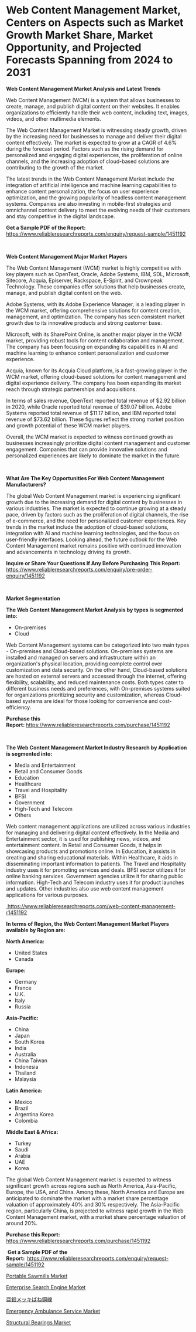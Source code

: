 <p><h1>Web Content Management Market, Centers on Aspects such as Market Growth Market Share, Market Opportunity, and Projected Forecasts Spanning from 2024 to 2031</h1></p><p><strong>Web Content Management Market Analysis and Latest Trends</strong></p>
<p><p>Web Content Management (WCM) is a system that allows businesses to create, manage, and publish digital content on their websites. It enables organizations to efficiently handle their web content, including text, images, videos, and other multimedia elements.</p><p>The Web Content Management Market is witnessing steady growth, driven by the increasing need for businesses to manage and deliver their digital content effectively. The market is expected to grow at a CAGR of 4.6% during the forecast period. Factors such as the rising demand for personalized and engaging digital experiences, the proliferation of online channels, and the increasing adoption of cloud-based solutions are contributing to the growth of the market.</p><p>The latest trends in the Web Content Management Market include the integration of artificial intelligence and machine learning capabilities to enhance content personalization, the focus on user experience optimization, and the growing popularity of headless content management systems. Companies are also investing in mobile-first strategies and omnichannel content delivery to meet the evolving needs of their customers and stay competitive in the digital landscape.</p></p>
<p><strong>Get a Sample PDF of the Report:&nbsp;</strong> <a href="https://www.reliableresearchreports.com/enquiry/request-sample/1451192">https://www.reliableresearchreports.com/enquiry/request-sample/1451192</a></p>
<p>&nbsp;</p>
<p><strong>Web Content Management Major Market Players</strong></p>
<p><p>The Web Content Management (WCM) market is highly competitive with key players such as OpenText, Oracle, Adobe Systems, IBM, SDL, Microsoft, Sitecore, Acquia, Episerver, Rackspace, E-Spirit, and Crownpeak Technology. These companies offer solutions that help businesses create, manage, and publish digital content on the web.</p><p>Adobe Systems, with its Adobe Experience Manager, is a leading player in the WCM market, offering comprehensive solutions for content creation, management, and optimization. The company has seen consistent market growth due to its innovative products and strong customer base.</p><p>Microsoft, with its SharePoint Online, is another major player in the WCM market, providing robust tools for content collaboration and management. The company has been focusing on expanding its capabilities in AI and machine learning to enhance content personalization and customer experience.</p><p>Acquia, known for its Acquia Cloud platform, is a fast-growing player in the WCM market, offering cloud-based solutions for content management and digital experience delivery. The company has been expanding its market reach through strategic partnerships and acquisitions.</p><p>In terms of sales revenue, OpenText reported total revenue of $2.92 billion in 2020, while Oracle reported total revenue of $39.07 billion. Adobe Systems reported total revenue of $11.17 billion, and IBM reported total revenue of $73.62 billion. These figures reflect the strong market position and growth potential of these WCM market players.</p><p>Overall, the WCM market is expected to witness continued growth as businesses increasingly prioritize digital content management and customer engagement. Companies that can provide innovative solutions and personalized experiences are likely to dominate the market in the future.</p></p>
<p>&nbsp;</p>
<p><strong>What Are The Key Opportunities For Web Content Management Manufacturers?</strong></p>
<p><p>The global Web Content Management market is experiencing significant growth due to the increasing demand for digital content by businesses in various industries. The market is expected to continue growing at a steady pace, driven by factors such as the proliferation of digital channels, the rise of e-commerce, and the need for personalized customer experiences. Key trends in the market include the adoption of cloud-based solutions, integration with AI and machine learning technologies, and the focus on user-friendly interfaces. Looking ahead, the future outlook for the Web Content Management market remains positive with continued innovation and advancements in technology driving its growth.</p></p>
<p><strong>Inquire or Share Your Questions If Any Before Purchasing This Report:</strong> <a href="https://www.reliableresearchreports.com/enquiry/pre-order-enquiry/1451192">https://www.reliableresearchreports.com/enquiry/pre-order-enquiry/1451192</a></p>
<p>&nbsp;</p>
<p><strong>Market Segmentation</strong></p>
<p><strong>The Web Content Management Market Analysis by types is segmented into:</strong></p>
<p><ul><li>On-premises</li><li>Cloud</li></ul></p>
<p><p>Web Content Management systems can be categorized into two main types - On-premises and Cloud-based solutions. On-premises systems are installed and managed on servers and infrastructure within an organization's physical location, providing complete control over customization and data security. On the other hand, Cloud-based solutions are hosted on external servers and accessed through the internet, offering flexibility, scalability, and reduced maintenance costs. Both types cater to different business needs and preferences, with On-premises systems suited for organizations prioritizing security and customization, whereas Cloud-based systems are ideal for those looking for convenience and cost-efficiency.</p></p>
<p><strong>Purchase this Report:&nbsp;</strong><a href="https://www.reliableresearchreports.com/purchase/1451192">https://www.reliableresearchreports.com/purchase/1451192</a></p>
<p>&nbsp;</p>
<p><strong>The Web Content Management Market Industry Research by Application is segmented into:</strong></p>
<p><ul><li>Media and Entertainment</li><li>Retail and Consumer Goods</li><li>Education</li><li>Healthcare</li><li>Travel and Hospitality</li><li>BFSI</li><li>Government</li><li>High-Tech and Telecom</li><li>Others</li></ul></p>
<p><p>Web content management applications are utilized across various industries for managing and delivering digital content effectively. In the Media and Entertainment sector, it is used for publishing news, videos, and entertainment content. In Retail and Consumer Goods, it helps in showcasing products and promotions online. In Education, it assists in creating and sharing educational materials. Within Healthcare, it aids in disseminating important information to patients. The Travel and Hospitality industry uses it for promoting services and deals. BFSI sector utilizes it for online banking services. Government agencies utilize it for sharing public information. High-Tech and Telecom industry uses it for product launches and updates. Other industries also use web content management applications for various purposes.</p></p>
<p><a href="https://www.reliableresearchreports.com/web-content-management-r1451192">&nbsp;https://www.reliableresearchreports.com/web-content-management-r1451192</a></p>
<p><strong>In terms of Region, the Web Content Management Market Players available by Region are:</strong></p>
<p>
    <p> <strong> North America: </strong>
        <ul>
            <li>United States</li>
            <li>Canada</li>
        </ul>
        </p> 
    <p> <strong> Europe: </strong>
        <ul>
            <li>Germany</li>
            <li>France</li>
            <li>U.K.</li>
            <li>Italy</li>
            <li>Russia</li>
        </ul>
        </p> 
    <p> <strong> Asia-Pacific: </strong>
        <ul>
            <li>China</li>
            <li>Japan</li>
            <li>South Korea</li>
            <li>India</li>
            <li>Australia</li>
            <li>China Taiwan</li>
            <li>Indonesia</li>
            <li>Thailand</li>
            <li>Malaysia</li>
        </ul>
        </p> 
    <p> <strong> Latin America: </strong>
        <ul>
            <li>Mexico</li>
            <li>Brazil</li>
            <li>Argentina Korea</li>
            <li>Colombia</li>
        </ul>
        </p> 
    <p> <strong> Middle East & Africa: </strong>
        <ul>
            <li>Turkey</li>
            <li>Saudi</li>
            <li>Arabia</li>
            <li>UAE</li>
            <li>Korea</li>
        </ul>
    </p>
    </p>
<p><p>The global Web Content Management market is expected to witness significant growth across regions such as North America, Asia-Pacific, Europe, the USA, and China. Among these, North America and Europe are anticipated to dominate the market with a market share percentage valuation of approximately 40% and 30% respectively. The Asia-Pacific region, particularly China, is projected to witness rapid growth in the Web Content Management market, with a market share percentage valuation of around 20%.</p></p>
<p><strong>Purchase this Report: </strong><a href="https://www.reliableresearchreports.com/purchase/1451192">https://www.reliableresearchreports.com/purchase/1451192</a></p>
<p>&nbsp;<strong>Get a Sample PDF of the Report:&nbsp;&nbsp;</strong><a href="https://www.reliableresearchreports.com/enquiry/request-sample/1451192">https://www.reliableresearchreports.com/enquiry/request-sample/1451192</a></p>
<p><strong></strong></p>
<p><p><a href="https://medium.com/@mdmasty/portable-sawmills-market-share-size-trends-industry-analysis-report-by-application-personal-336b3c10a7c9">Portable Sawmills Market</a></p><p><a href="https://github.com/lubmix/Market-Research-Report-List-4/blob/main/enterprise-search-engine-market.md">Enterprise Search Engine Market</a></p><p><a href="https://github.com/DeonBoer2023/Market-Research-Report-List-2/blob/main/325556768906.md">亜鉛メッキばね鋼線</a></p><p><a href="https://github.com/joannagoyvaerts/Market-Research-Report-List-4/blob/main/emergency-ambulance-service-market.md">Emergency Ambulance Service Market</a></p><p><a href="https://medium.com/@natoshajacobsk69/future-trends-in-global-structural-bearings-market-market-insights-and-analysis-from-2024-to-2031-f572f6eee60a">Structural Bearings Market</a></p></p>